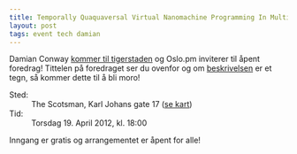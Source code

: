 ```yaml
---
title: Temporally Quaquaversal Virtual Nanomachine Programming In Multiple Topologically Connected Quantum-Relativistic Parallel Spacetimes... Made Easy! (Damian Conway)
layout: post
tags: event tech damian
---
```

<p>Damian Conway <a href="http://blogs.perl.org/users/damian_conway/2012/03/oslo-rocks-open-source.html">kommer til tigerstaden</a> og Oslo.pm inviterer til åpent foredrag! Tittelen på foredraget ser du ovenfor og om <a href="http://damian.conway.org/Seminars/Quaquaversal.html">beskrivelsen</a> er et tegn, så kommer dette til å bli moro!</p>

<dl>
  <dt>Sted:</dt><dd>The Scotsman, Karl Johans gate 17 (<a href="http://scotsman.no/kontakt.php" title="Kart">se kart</a>)</dd>
  <dt>Tid:</dt><dd>Torsdag 19. April 2012, kl. 18:00</dd>
</dl>

<p>Inngang er gratis og arrangementet er åpent for alle!</p>

